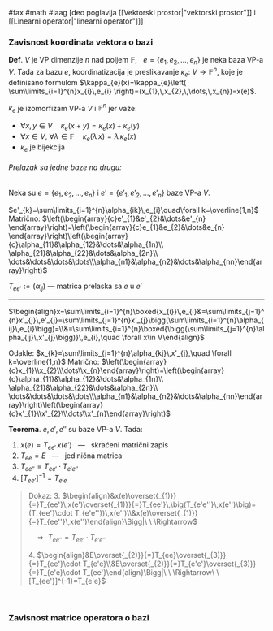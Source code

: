 #fax #math #laag [deo poglavlja [[Vektorski prostor|"vektorski prostor"]] i [[Linearni operator|"linearni operator"]]]
$\:$

### Zavisnost koordinata vektora o bazi

**Def**. $V$ je VP dimenzije $n$ nad poljem $\mathbb{F}$, $\:$ $e=\{ e_{1},\,e_{2},\,\dots,\,e_{n} \}$ je neka baza VP-a $V$. Tada za bazu $e$, koordinatizacija je preslikavanje $\kappa_{e}:\ V\to \mathbb{F}^{n}$, koje je definisano formulom $\kappa_{e}(x)=\kappa_{e}\left( \sum\limits_{i=1}^{n}x_{i}\,e_{i} \right)=(x_{1},\,x_{2},\,\dots,\,x_{n})=x(e)$.

$\kappa_{e}$ je izomorfizam VP-a $V$ i $\mathbb{F}^{n}$ jer važe:
- $\forall x,\,y\in V\quad \kappa_{e}(x+y)=\kappa_{e}(x)+\kappa_{e}(y)$
- $\forall x\in V,\ \forall \lambda\in \mathbb{F}\quad \kappa_{e}(\lambda\,x)=\lambda\,\kappa_{e}(x)$
- $\kappa_{e}$ je bijekcija

###### Prelazak sa jedne baze na drugu:
Neka su $e= \{e_{1},\,e_{2},\,\dots,\,e_{n}\}$ i $e'= \{e'_{1},\,e'_{2},\,\dots,\,e'_{n}\}$ baze VP-a $V$.

$e'_{k}=\sum\limits_{i=1}^{n}\alpha_{ik}\,e_{i}\quad\forall k=\overline{1,n}$
Matrično:
$\left(\begin{array}{c}e'_{1}&e'_{2}&\dots&e'_{n}  \end{array}\right)=\left(\begin{array}{c}e_{1}&e_{2}&\dots&e_{n}  \end{array}\right)\left(\begin{array}{c}\alpha_{11}&\alpha_{12}&\dots&\alpha_{1n}\\ \alpha_{21}&\alpha_{22}&\dots&\alpha_{2n}\\ \dots&\dots&\dots&\dots\\\alpha_{n1}&\alpha_{n2}&\dots&\alpha_{nn}\end{array}\right)$

$T_{ee'}:=(\alpha_{ij})$ — matrica prelaska sa $e$ u $e'$
$\:$
___
$\begin{align}x=\sum\limits_{i=1}^{n}\boxed{x_{i}}\,e_{i}&=\sum\limits_{j=1}^{n}x'_{j}\,e'_{j}=\sum\limits_{j=1}^{n}x'_{j}\bigg(\sum\limits_{i=1}^{n}\alpha_{ij}\,e_{i}\bigg)=\\&=\sum\limits_{i=1}^{n}\boxed{\bigg(\sum\limits_{j=1}^{n}\alpha_{ij}\,x'_{j}\bigg)}\,e_{i},\quad \forall x\in V\end{align}$

Odakle: $x_{k}=\sum\limits_{j=1}^{n}\alpha_{kj}\,x'_{j},\quad \forall k=\overline{1,n}$
Matrično:
$\left(\begin{array}{c}x_{1}\\x_{2}\\\dots\\x_{n}\end{array}\right)=\left(\begin{array}{c}\alpha_{11}&\alpha_{12}&\dots&\alpha_{1n}\\ \alpha_{21}&\alpha_{22}&\dots&\alpha_{2n}\\ \dots&\dots&\dots&\dots\\\alpha_{n1}&\alpha_{n2}&\dots&\alpha_{nn}\end{array}\right)\left(\begin{array}{c}x'_{1}\\x'_{2}\\\dots\\x'_{n}\end{array}\right)$
$\:$

**Teorema**. $e,\,e',\,e''$ su baze VP-a $V$. Tada:
1. $x(e)=T_{ee'}\,x(e')\ \:$ — $\ \:$skraćeni matrični zapis
2. $T_{ee} = E\ \:$ — $\ \:$jedinična matrica
3. $T_{ee''}=T_{ee'}\cdot T_{e'e''}$
4. $[T_{ee'}]^{-1}=T_{e'e}$

> Dokaz:
> 3\. $\begin{align}&x(e)\overset{_{1)}}{=}T_{ee'}\,x(e')\overset{_{1)}}{=}T_{ee'}\,\big(T_{e'e''}\,x(e'')\big)=(T_{ee'}\cdot T_{e'e''})\,x(e'')\\&x(e)\overset{_{1)}}{=}T_{ee''}\,x(e'')\end{align}\Bigg|\ \ \Rightarrow$
>    
>    $\quad\Rightarrow\ \ T_{ee''}=T_{ee'}\cdot T_{e'e''}$
>    
>    4\. $\begin{align}&E\overset{_{2)}}{=}T_{ee}\overset{_{3)}}{=}T_{ee'}\cdot T_{e'e}\\&E\overset{_{2)}}{=}T_{e'e'}\overset{_{3)}}{=}T_{e'e}\cdot T_{ee'}\end{align}\Bigg|\ \ \Rightarrow\ \ [T_{ee'}]^{-1}=T_{e'e}$

$\:$

### Zavisnost matrice operatora o bazi